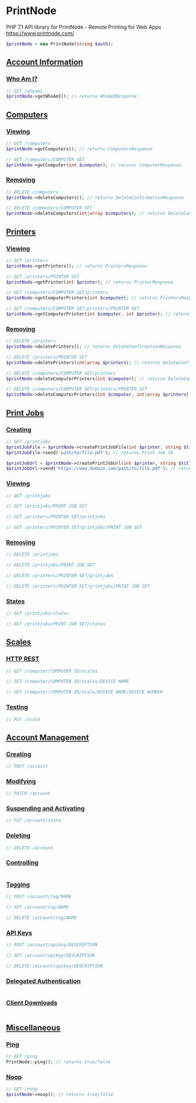 # PrintNode
PHP 7.1 API library for PrintNode - Remote Printing for Web Apps https://www.printnode.com/

```php
$printNode = new PrintNode(string $auth);
```

## [Account Information](https://www.printnode.com/en/docs/api/curl#account-information)
### [Who Am I?](https://www.printnode.com/en/docs/api/curl#whoami)
```php
// GET /whoami
$printNode->getWhoAmI(); // returns WhoAmIResponse
```

## [Computers](https://www.printnode.com/en/docs/api/curl#computers)
### [Viewing](https://www.printnode.com/en/docs/api/curl#computers-viewing)
```php
// GET /computers
$printNode->getComputers(); // returns ComputersResponse

// GET /computers/COMPUTER SET
$printNode->getComputer(int $computer); // returns ComputerResponse
```
### [Removing](https://www.printnode.com/en/docs/api/curl#computers-removing)
```php
// DELETE /computers
$printNode->deleteComputers(); // returns DeleteConfirmationResponse

// DELETE /computers/COMPUTER SET
$printNode->deleteComputers(int|array $computers); // returns DeleteConfirmationResponse
```

## [Printers](https://www.printnode.com/en/docs/api/curl#printers)
### [Viewing](https://www.printnode.com/en/docs/api/curl#printers-viewing)
```php
// GET /printers
$printNode->getPrinters(); // returns PrintersResponse

// GET /printers/PRINTER SET
$printNode->getPrinter(int $printer); // returns PrinterResponse

// GET /computers/COMPUTER SET/printers
$printNode->getComputerPrinters(int $computer); // returns PrintersResponse

// GET /computers/COMPUTER SET/printers/PRINTER SET
$printNode->getComputerPrinter(int $computer, int $printer); // returns PrinterResponse
```
### [Removing](https://www.printnode.com/en/docs/api/curl#printers-removing)
```php
// DELETE /printers
$printNode->deletePrinters(); // returns DeleteConfirmationResponse

// DELETE /printers/PRINTER SET
$printNode->deletePrinters(int|array $printers); // returns DeleteConfirmationResponse

// DELETE /computers/COMPUTER SET/printers
$printNode->deleteComputerPrinters(int $computer); // returns DeleteConfirmationResponse

// DELETE /computers/COMPUTER SET/printers/PRINTER SET
$printNode->deleteComputerPrinters(int $computer, int|array $printers); // returns DeleteConfirmationResponse
```

## [Print Jobs](https://www.printnode.com/en/docs/api/curl#printjobs)
### [Creating](https://www.printnode.com/en/docs/api/curl#printjob-creating)
```php
// GET /printjobs
$printJobFile = $printNode->createPrintJobFile(int $printer, string $title, string $source); // returns PrintJobFile
$printJobFile->send('path/to/file.pdf'); // returns Print Job ID

$printJobUrl = $printNode->createPrintJobUrl(int $printer, string $title, string $source); // returns PrintJobUrl
$printJobUrl->send('https://www.domain.com/path/to/file.pdf'); // returns Print Job ID
```
### [Viewing](https://www.printnode.com/en/docs/api/curl#printjob-viewing)
```php
// GET /printjobs

// GET /printjobs/PRINT JOB SET

// GET /printers/PRINTER SET/printjobs

// GET /printers/PRINTER SET/printjobs/PRINT JOB SET

```
### [Removing](https://www.printnode.com/en/docs/api/curl#printjobs-removing)
```php
// DELETE /printjobs

// DELETE /printjobs/PRINT JOB SET

// DELETE /printers/PRINTER SET/printjobs

// DELETE /printers/PRINTER SET/printjobs/PRINT JOB SET

```

### [States](https://www.printnode.com/en/docs/api/curl#printjob-states)
```php
// GET /printjobs/states

// GET /printjobs/PRINT JOB SET/states

```

## [Scales](https://www.printnode.com/en/docs/api/curl#scales)
### [HTTP REST](https://www.printnode.com/en/docs/api/curl#scales-http)
```php
// GET /computer/COMPUTER ID/scales

// GET /computer/COMPUTER ID/scales/DEVICE NAME

// GET /computer/COMPUTER ID/scale/DEVICE NAME/DEVICE NUMBER

```
### [Testing](https://www.printnode.com/en/docs/api/curl#scales-testing)
```php
// PUT /scale

```

## [Account Management](https://www.printnode.com/en/docs/api/curl#account-management)
### [Creating](https://www.printnode.com/en/docs/api/curl#account-creation)
```php
// POST /account

```
### [Modifying](https://www.printnode.com/en/docs/api/curl#account-modification)
```php
// PATCH /account

```
### [Suspending and Activating](https://www.printnode.com/en/docs/api/curl#account-suspension)
```php
// PUT /account/state

```
### [Deleting](https://www.printnode.com/en/docs/api/curl#account-deletion)
```php
// DELETE /account

```
### [Controlling](https://www.printnode.com/en/docs/api/curl#account-controlling)
```php

```
### [Tagging](https://www.printnode.com/en/docs/api/curl#account-tagging)
```php
// POST /account/tag/NAME

// GET /account/tag/NAME

// DELETE /account/tag/NAME

```
### [API Keys](https://www.printnode.com/en/docs/api/curl#account-apikeys)
```php
// POST /account/apikey/DESCRIPTION

// GET /account/apikey/DESCRIPTION

// DELETE /account/apikey/DESCRIPTION

```
### [Delegated Authentication](https://www.printnode.com/en/docs/api/curl#account-delegated-auth)
```php

```
### [Client Downloads](https://www.printnode.com/en/docs/api/curl#account-download-management)
```php

```

## [Miscellaneous](https://www.printnode.com/en/docs/api/curl#misc)
### [Ping](https://www.printnode.com/en/docs/api/curl#misc-ping)
```php
// GET /ping
PrintNode::ping(); // returns true/false
```
### [Noop](https://www.printnode.com/en/docs/api/curl#misc-noop)
```php
// GET /noop
$printNode->noop(); // returns true/false
```

